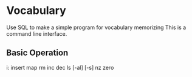 # Vocabulary
Use SQL to make a simple program for vocabulary memorizing
This is a command line interface.

## Basic Operation
i: insert
map
rm
inc
dec
ls [-al] [-s]
nz
zero
